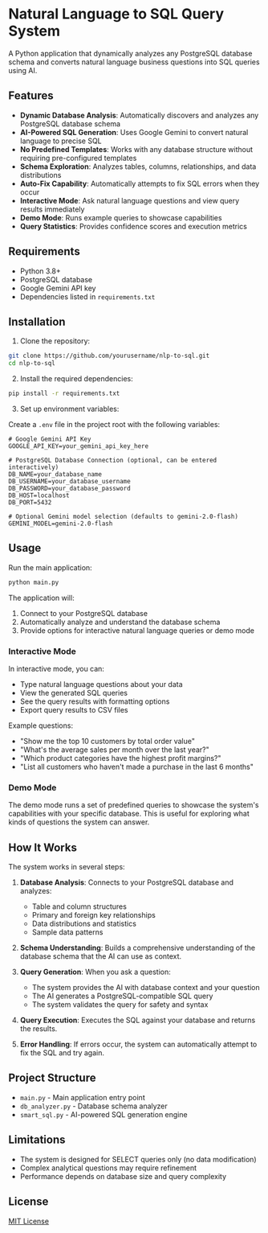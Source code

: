 # Natural Language to SQL Query System

A Python application that dynamically analyzes any PostgreSQL database schema and converts natural language business questions into SQL queries using AI.

## Features

- **Dynamic Database Analysis**: Automatically discovers and analyzes any PostgreSQL database schema
- **AI-Powered SQL Generation**: Uses Google Gemini to convert natural language to precise SQL
- **No Predefined Templates**: Works with any database structure without requiring pre-configured templates
- **Schema Exploration**: Analyzes tables, columns, relationships, and data distributions
- **Auto-Fix Capability**: Automatically attempts to fix SQL errors when they occur
- **Interactive Mode**: Ask natural language questions and view query results immediately
- **Demo Mode**: Runs example queries to showcase capabilities
- **Query Statistics**: Provides confidence scores and execution metrics

## Requirements

- Python 3.8+
- PostgreSQL database
- Google Gemini API key
- Dependencies listed in `requirements.txt`

## Installation

1. Clone the repository:

```bash
git clone https://github.com/yourusername/nlp-to-sql.git
cd nlp-to-sql
```

2. Install the required dependencies:

```bash
pip install -r requirements.txt
```

3. Set up environment variables:

Create a `.env` file in the project root with the following variables:

```
# Google Gemini API Key
GOOGLE_API_KEY=your_gemini_api_key_here

# PostgreSQL Database Connection (optional, can be entered interactively)
DB_NAME=your_database_name
DB_USERNAME=your_database_username
DB_PASSWORD=your_database_password
DB_HOST=localhost
DB_PORT=5432

# Optional Gemini model selection (defaults to gemini-2.0-flash)
GEMINI_MODEL=gemini-2.0-flash
```

## Usage

Run the main application:

```bash
python main.py
```

The application will:
1. Connect to your PostgreSQL database
2. Automatically analyze and understand the database schema
3. Provide options for interactive natural language queries or demo mode

### Interactive Mode

In interactive mode, you can:
- Type natural language questions about your data
- View the generated SQL queries
- See the query results with formatting options
- Export query results to CSV files

Example questions:
- "Show me the top 10 customers by total order value"
- "What's the average sales per month over the last year?"
- "Which product categories have the highest profit margins?"
- "List all customers who haven't made a purchase in the last 6 months"

### Demo Mode

The demo mode runs a set of predefined queries to showcase the system's capabilities with your specific database. This is useful for exploring what kinds of questions the system can answer.

## How It Works

The system works in several steps:

1. **Database Analysis**: Connects to your PostgreSQL database and analyzes:
   - Table and column structures
   - Primary and foreign key relationships
   - Data distributions and statistics
   - Sample data patterns

2. **Schema Understanding**: Builds a comprehensive understanding of the database schema that the AI can use as context.

3. **Query Generation**: When you ask a question:
   - The system provides the AI with database context and your question
   - The AI generates a PostgreSQL-compatible SQL query
   - The system validates the query for safety and syntax

4. **Query Execution**: Executes the SQL against your database and returns the results.

5. **Error Handling**: If errors occur, the system can automatically attempt to fix the SQL and try again.

## Project Structure

- `main.py` - Main application entry point
- `db_analyzer.py` - Database schema analyzer
- `smart_sql.py` - AI-powered SQL generation engine

## Limitations

- The system is designed for SELECT queries only (no data modification)
- Complex analytical questions may require refinement
- Performance depends on database size and query complexity

## License

[MIT License](LICENSE) 